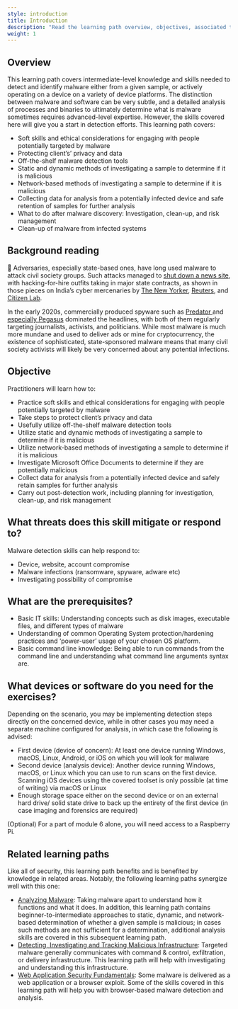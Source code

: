 ```yaml
---
style: introduction
title: Introduction
description: "Read the learning path overview, objectives, associated threats, and prerequisites"
weight: 1
---
```


## Overview

This learning path covers intermediate-level knowledge and skills needed to detect and identify malware either from a given sample, or actively operating on a device on a variety of device platforms. The distinction between malware and software can be very subtle, and a detailed analysis of processes and binaries to ultimately determine what is malware sometimes requires advanced-level expertise. However, the skills covered here will give you a start in detection efforts. This learning path covers:

- Soft skills and ethical considerations for engaging with people potentially targeted by malware
- Protecting client’s’ privacy and data
- Off-the-shelf malware detection tools
- Static and dynamic methods of investigating a sample to determine if it is malicious
- Network-based methods of investigating a sample to determine if it is malicious
- Collecting data for analysis from a potentially infected device and safe retention of samples for further analysis
- What to do after malware discovery: Investigation, clean-up, and risk management
- Clean-up of malware from infected systems

## Background reading

📕 Adversaries, especially state-based ones, have long used malware to attack civil society groups. Such attacks managed to [shut down a news site](https://www.amnesty.org/en/latest/research/2016/12/how-a-hacking-campaign-helped-shut-down-an-award-winning-news-site/), with hacking-for-hire outfits taking in major state contracts, as shown in those pieces on India’s cyber mercenaries by [The New Yorker](https://www.newyorker.com/news/annals-of-crime/a-confession-exposes-indias-secret-hacking-industry), [Reuters](https://www.reuters.com/investigates/special-report/usa-hackers-litigation/), and [Citizen Lab](https://citizenlab.ca/2020/06/dark-basin-uncovering-a-massive-hack-for-hire-operation/).

In the early 2020s, commercially produced spyware such as [Predator ](https://eic.network/projects/predator-files.html)and [especially Pegasus](https://www.amnesty.org/en/latest/news/2022/03/the-pegasus-project-how-amnesty-tech-uncovered-the-spyware-scandal-new-video/) dominated the headlines, with both of them regularly targeting journalists, activists, and politicians. While most malware is much more mundane and used to deliver ads or mine for cryptocurrency, the existence of sophisticated, state-sponsored malware means that many civil society activists will likely be very concerned about any potential infections.

## Objective

Practitioners will learn how to:

- Practice soft skills and ethical considerations for engaging with people potentially targeted by malware
- Take steps to protect client’s privacy and data
- Usefully utilize off-the-shelf malware detection tools
- Utilize static and dynamic methods of investigating a sample to determine if it is malicious
- Utilize network-based methods of investigating a sample to determine if it is malicious
- Investigate Microsoft Office Documents to determine if they are potentially malicious
- Collect data for analysis from a potentially infected device and safely retain samples for further analysis
- Carry out post-detection work, including planning for investigation, clean-up, and risk management

## What threats does this skill mitigate or respond to?

Malware detection skills can help respond to:

- Device, website, account compromise
- Malware infections (ransomware, spyware, adware etc)
- Investigating possibility of compromise

## What are the prerequisites?

- Basic IT skills: Understanding concepts such as disk images, executable files, and different types of malware
- Understanding of common Operating System protection/hardening practices and ‘power-user’ usage of your chosen OS platform.
- Basic command line knowledge: Being able to run commands from the command line and understanding what command line arguments syntax are.

## What devices or software do you need for the exercises?

Depending on the scenario, you may be implementing detection steps directly on the concerned device, while in other cases you may need a separate machine configured for analysis, in which case the following is advised:

- First device (device of concern): At least one device running Windows, macOS, Linux, Android, or iOS on which you will look for malware
- Second device (analysis device): Another device running Windows, macOS, or Linux which you can use to run scans on the first device. Scanning iOS devices using the covered toolset is only possible (at time of writing) via macOS or Linux
- Enough storage space either on the second device or on an external hard drive/ solid state drive to back up the entirety of the first device (in case imaging and forensics are required)

(Optional) For a part of module 6 alone, you will need access to a Raspberry Pi.

## Related learning paths

Like all of security, this learning path benefits and is benefited by knowledge in related areas. Notably, the following learning paths synergize well with this one:

- [Analyzing Malware](/en/learning-path/3/): Taking malware apart to understand how it functions and what it does. In addition, this learning path contains beginner-to-intermediate approaches to static, dynamic, and network-based determination of whether a given sample is malicious; in cases such methods are not sufficient for a determination, additional analysis skills are covered in this subsequent learning path.
- [Detecting, Investigating and Tracking Malicious Infrastructure](/en/learning-path/1/): Targeted malware generally communicates with command & control, exfiltration, or delivery infrastructure. This learning path will help with investigating and understanding this infrastructure.
- [Web Application Security Fundamentals](/en/learning-path/4/): Some malware is delivered as a web application or a browser exploit. Some of the skills covered in this learning path will help you with browser-based malware detection and analysis.
